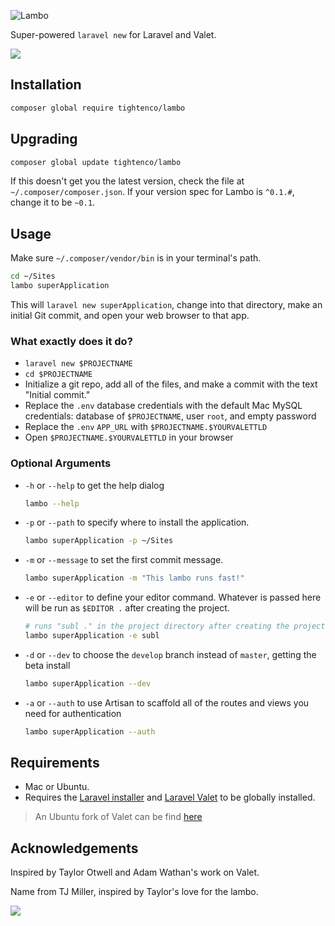 ![Lambo](https://raw.githubusercontent.com/tightenco/lambo/master/lambo.jpg)

Super-powered `laravel new` for Laravel and Valet.


![](https://raw.githubusercontent.com/tightenco/lambo/master/lambo.gif)


## Installation

```bash
composer global require tightenco/lambo
```

## Upgrading

```bash
composer global update tightenco/lambo
```

If this doesn't get you the latest version, check the file at `~/.composer/composer.json`. If your version spec for Lambo is `^0.1.#`, change it to be `~0.1`.

## Usage

Make sure `~/.composer/vendor/bin` is in your terminal's path.

```bash
cd ~/Sites
lambo superApplication
```

This will `laravel new superApplication`, change into that directory, make an initial Git commit, and open your web browser to that app.

### What exactly does it do?

- `laravel new $PROJECTNAME`
- `cd $PROJECTNAME`
- Initialize a git repo, add all of the files, and make a commit with the text "Initial commit."
- Replace the `.env` database credentials with the default Mac MySQL credentials: database of `$PROJECTNAME`, user `root`, and empty password
- Replace the `.env` `APP_URL` with `$PROJECTNAME.$YOURVALETTLD`
- Open `$PROJECTNAME.$YOURVALETTLD` in your browser

### Optional Arguments

- `-h` or `--help` to get the help dialog

  ```bash
  lambo --help
  ```

- `-p` or `--path` to specify where to install the application.

  ```bash
  lambo superApplication -p ~/Sites
  ```

- `-m` or `--message` to set the first commit message.

  ```bash
  lambo superApplication -m "This lambo runs fast!"
  ```

- `-e` or `--editor` to define your editor command. Whatever is passed here will be run as `$EDITOR .` after creating the project.

  ```bash
  # runs "subl ." in the project directory after creating the project
  lambo superApplication -e subl
  ```

- `-d` or `--dev` to choose the `develop` branch instead of `master`, getting the beta install

  ```bash
  lambo superApplication --dev
  ```

- `-a` or `--auth` to use Artisan to scaffold all of the routes and views you need for authentication

  ```bash
  lambo superApplication --auth
  ```

## Requirements

- Mac or Ubuntu.
- Requires the [Laravel installer](https://laravel.com/docs/installation#installing-laravel) and [Laravel Valet](https://laravel.com/docs/valet) to be globally installed.

> An Ubuntu fork of Valet can be find [here](https://github.com/cpriego/valet-ubuntu)

## Acknowledgements

Inspired by Taylor Otwell and Adam Wathan's work on Valet.

Name from TJ Miller, inspired by Taylor's love for the lambo.

![](https://i.imgur.com/CrS803Y.gif)
